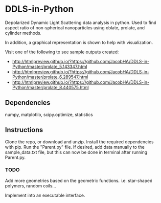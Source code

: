# DDLS-in-Python
Depolarized Dynamic Light Scattering data analysis in python. Used to find aspect ratio of non-spherical nanoparticles using oblate, prolate, and cylinder methods.

In addition, a graphical representation is shown to help with visualization.

Visit one of the following to see sample outputs created:
- http://htmlpreview.github.io/?https://github.com/JacobHA/DDLS-in-Python/master/prolate_5.143347.html
- http://htmlpreview.github.io/?https://github.com/JacobHA/DDLS-in-Python/master/prolate_6.289547.html
- http://htmlpreview.github.io/?https://github.com/JacobHA/DDLS-in-Python/master/prolate_8.440575.html

## Dependencies
numpy, matplotlib, scipy.optimize, statistics

## Instructions
Clone the repo, or download and unzip. Install the required dependencies with pip. Run the "Parent.py" file. If desired, add data manually to the sample_data.txt file, but this can now be done in terminal after running Parent.py.


### TODO
Add more geometries based on the geometric functions. i.e. star-shaped polymers, random coils... 

Implement into an executable interface.

